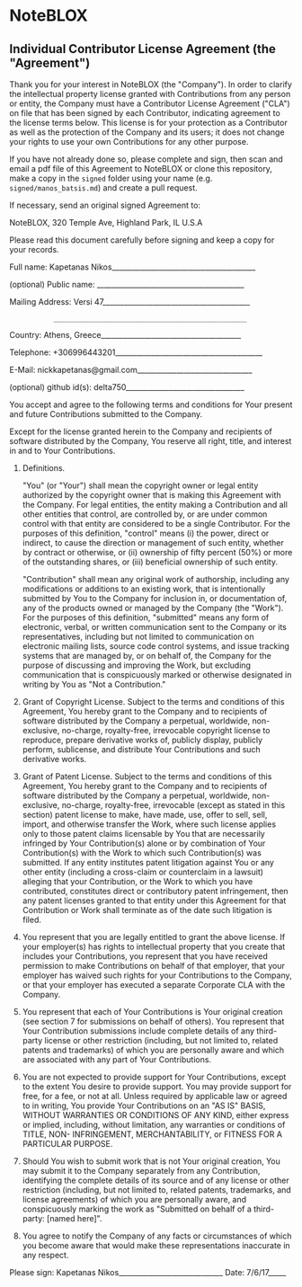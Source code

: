 
# NoteBLOX

## Individual Contributor License Agreement (the "Agreement")

Thank you for your interest in NoteBLOX (the "Company"). 
In order to clarify the intellectual property license
granted with Contributions from any person or entity, the Company
must have a Contributor License Agreement ("CLA") on file that has
been signed by each Contributor, indicating agreement to the license
terms below. This license is for your protection as a Contributor as
well as the protection of the Company and its users; it does not
change your rights to use your own Contributions for any other purpose.

If you have not already done so, please complete and sign, then scan
and email a pdf file of this Agreement to NoteBLOX or clone this 
repository, make a copy in the `signed` folder using your name 
(e.g. `signed/manos_batsis.md`) and create a pull request.

If necessary, send an original signed Agreement to:

NoteBLOX, 
320 Temple Ave, 
Highland Park, 
IL U.S.A

Please read this document carefully before signing and keep a copy 
for your records.

Full name: Kapetanas Nikos________________________________________

(optional) Public name: _________________________________________

Mailing Address: Versi 47_________________________________________

               ________________________________________________

Country:   Athens, Greece_______________________________________

Telephone: +306996443201_________________________________________

E-Mail:    nickkapetanas@gmail.com________________________________

(optional) github id(s): delta750_________________________________


You accept and agree to the following terms and conditions for Your
present and future Contributions submitted to the Company.

Except for the license granted herein to the Company and recipients 
of software distributed by the Company, You reserve all right, 
title, and interest in and to Your Contributions.

1. Definitions.

   "You" (or "Your") shall mean the copyright owner or legal entity
   authorized by the copyright owner that is making this Agreement
   with the Company. For legal entities, the entity making a
   Contribution and all other entities that control, are controlled
   by, or are under common control with that entity are considered to
   be a single Contributor. For the purposes of this definition,
   "control" means (i) the power, direct or indirect, to cause the
   direction or management of such entity, whether by contract or
   otherwise, or (ii) ownership of fifty percent (50%) or more of the
   outstanding shares, or (iii) beneficial ownership of such entity.

   "Contribution" shall mean any original work of authorship,
   including any modifications or additions to an existing work, that
   is intentionally submitted by You to the Company for inclusion
   in, or documentation of, any of the products owned or managed by
   the Company (the "Work"). For the purposes of this definition,
   "submitted" means any form of electronic, verbal, or written
   communication sent to the Company or its representatives,
   including but not limited to communication on electronic mailing
   lists, source code control systems, and issue tracking systems that
   are managed by, or on behalf of, the Company for the purpose of
   discussing and improving the Work, but excluding communication that
   is conspicuously marked or otherwise designated in writing by You
   as "Not a Contribution."

2. Grant of Copyright License. Subject to the terms and conditions of
   this Agreement, You hereby grant to the Company and to
   recipients of software distributed by the Company a perpetual,
   worldwide, non-exclusive, no-charge, royalty-free, irrevocable
   copyright license to reproduce, prepare derivative works of,
   publicly display, publicly perform, sublicense, and distribute Your
   Contributions and such derivative works.

3. Grant of Patent License. Subject to the terms and conditions of
   this Agreement, You hereby grant to the Company and to
   recipients of software distributed by the Company a perpetual,
   worldwide, non-exclusive, no-charge, royalty-free, irrevocable
   (except as stated in this section) patent license to make, have
   made, use, offer to sell, sell, import, and otherwise transfer the
   Work, where such license applies only to those patent claims
   licensable by You that are necessarily infringed by Your
   Contribution(s) alone or by combination of Your Contribution(s)
   with the Work to which such Contribution(s) was submitted. If any
   entity institutes patent litigation against You or any other entity
   (including a cross-claim or counterclaim in a lawsuit) alleging
   that your Contribution, or the Work to which you have contributed,
   constitutes direct or contributory patent infringement, then any
   patent licenses granted to that entity under this Agreement for
   that Contribution or Work shall terminate as of the date such
   litigation is filed.

4. You represent that you are legally entitled to grant the above
   license. If your employer(s) has rights to intellectual property
   that you create that includes your Contributions, you represent
   that you have received permission to make Contributions on behalf
   of that employer, that your employer has waived such rights for
   your Contributions to the Company, or that your employer has
   executed a separate Corporate CLA with the Company.

5. You represent that each of Your Contributions is Your original
   creation (see section 7 for submissions on behalf of others).  You
   represent that Your Contribution submissions include complete
   details of any third-party license or other restriction (including,
   but not limited to, related patents and trademarks) of which you
   are personally aware and which are associated with any part of Your
   Contributions.

6. You are not expected to provide support for Your Contributions,
   except to the extent You desire to provide support. You may provide
   support for free, for a fee, or not at all. Unless required by
   applicable law or agreed to in writing, You provide Your
   Contributions on an "AS IS" BASIS, WITHOUT WARRANTIES OR CONDITIONS
   OF ANY KIND, either express or implied, including, without
   limitation, any warranties or conditions of TITLE, NON-
   INFRINGEMENT, MERCHANTABILITY, or FITNESS FOR A PARTICULAR PURPOSE.

7. Should You wish to submit work that is not Your original creation,
   You may submit it to the Company separately from any
   Contribution, identifying the complete details of its source and of
   any license or other restriction (including, but not limited to,
   related patents, trademarks, and license agreements) of which you
   are personally aware, and conspicuously marking the work as
   "Submitted on behalf of a third-party: [named here]".

8. You agree to notify the Company of any facts or circumstances of
   which you become aware that would make these representations
   inaccurate in any respect.

Please sign: Kapetanas Nikos_____________________________ Date: 7/6/17_____

